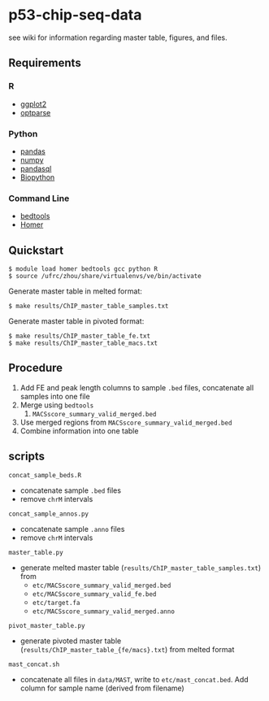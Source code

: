 # p53-chip-seq-data

see wiki for information regarding master table, figures, and files.

## Requirements

### R

* [ggplot2](http://ggplot2.org/)
* [optparse](https://github.com/trevorld/optparse/)

### Python

* [pandas](http://pandas.pydata.org/)
* [numpy](http://www.numpy.org/)
* [pandasql](https://github.com/yhat/pandasql/)
* [Biopython](http://biopython.org/)

### Command Line

* [bedtools](http://bedtools.readthedocs.io/)
* [Homer](http://homer.salk.edu/)

## Quickstart

    $ module load homer bedtools gcc python R
    $ source /ufrc/zhou/share/virtualenvs/ve/bin/activate

Generate master table in melted format:

    $ make results/ChIP_master_table_samples.txt

Generate master table in pivoted format:

    $ make results/ChIP_master_table_fe.txt
    $ make results/ChIP_master_table_macs.txt

## Procedure

1. Add FE and peak length columns to sample `.bed` files, concatenate all samples into one file
1. Merge using `bedtools`
    1. `MACSscore_summary_valid_merged.bed`
1. Use merged regions from `MACSscore_summary_valid_merged.bed`
1. Combine information into one table

## scripts

`concat_sample_beds.R`

- concatenate sample `.bed` files
- remove `chrM` intervals

`concat_sample_annos.py`

- concatenate sample `.anno` files
- remove `chrM` intervals

`master_table.py`

- generate melted master table (`results/ChIP_master_table_samples.txt`) from
    - `etc/MACSscore_summary_valid_merged.bed`
    - `etc/MACSscore_summary_valid_fe.bed`
    - `etc/target.fa`
    - `etc/MACSscore_summary_valid_merged.anno`

`pivot_master_table.py`

- generate pivoted master table (`results/ChIP_master_table_{fe/macs}.txt`) from melted format

`mast_concat.sh`

- concatenate all files in `data/MAST`, write to `etc/mast_concat.bed`. Add column for sample name (derived from filename)
